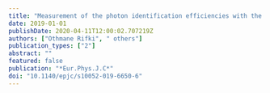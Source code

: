 ```yaml
---
title: "Measurement of the photon identification efficiencies with the ATLAS detector using LHC Run 2 data collected in 2015 and 2016"
date: 2019-01-01
publishDate: 2020-04-11T12:00:02.707219Z
authors: ["Othmane Rifki", " others"]
publication_types: ["2"]
abstract: ""
featured: false
publication: "*Eur.Phys.J.C*"
doi: "10.1140/epjc/s10052-019-6650-6"
---
```


